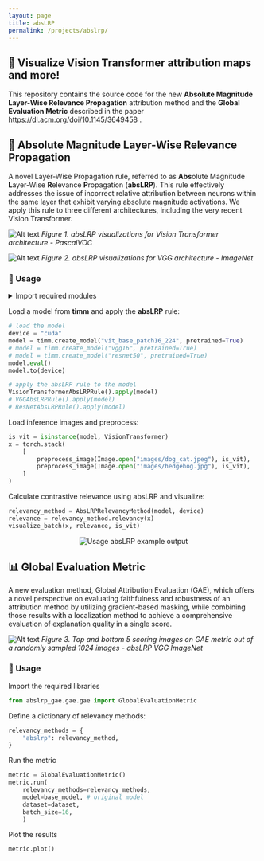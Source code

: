 ```yaml
---
layout: page
title: absLRP
permalink: /projects/abslrp/
---
```


## 🤖 Visualize Vision Transformer attribution maps and more!

This repository contains the source code for the new __Absolute Magnitude Layer-Wise Relevance Propagation__ attribution method and the __Global Evaluation Metric__ described in the paper https://dl.acm.org/doi/10.1145/3649458 .

## 🔎 Absolute Magnitude Layer-Wise Relevance Propagation

A novel Layer-Wise Propagation rule, referred to as **Abs**olute Magnitude **L**ayer-Wise **R**elevance **P**ropagation (__absLRP__). This rule effectively addresses the issue of incorrect relative attribution between neurons within the same layer that exhibit varying absolute magnitude activations. We apply this rule to three different architectures, including the very recent Vision Transformer.

![Alt text](images/image-2.png)
*Figure 1. absLRP visualizations for Vision Transformer architecture - PascalVOC*

![Alt text](images/image-1.png)
*Figure 2. absLRP visualizations for VGG architecture - ImageNet*

### 🔬 Usage
<details>
<summary>Import required modules</summary>

```python
import torch
from abslrp_gae.abslrp.rules.models import VGGAbsLRPRule, ResNetAbsLRPRule, VisionTransformerAbsLRPRule
from abslrp_gae.abslrp.relevancy_methods import AbsLRPRelevancyMethod
from abslrp_gae.utils import preprocess_image, visualize_batch
import timm
from timm.models.vision_transformer import VisionTransformer
from PIL import Image
```

</details>

Load a model from **timm** and apply the **absLRP** rule:
```python
# load the model
device = "cuda"
model = timm.create_model("vit_base_patch16_224", pretrained=True)
# model = timm.create_model("vgg16", pretrained=True)
# model = timm.create_model("resnet50", pretrained=True)
model.eval()
model.to(device)

# apply the absLRP rule to the model
VisionTransformerAbsLRPRule().apply(model)
# VGGAbsLRPRule().apply(model)
# ResNetAbsLRPRule().apply(model)
```
Load inference images and preprocess:
```python
is_vit = isinstance(model, VisionTransformer)
x = torch.stack(
    [
        preprocess_image(Image.open("images/dog_cat.jpeg"), is_vit),
        preprocess_image(Image.open("images/hedgehog.jpg"), is_vit),
    ]
)
```
Calculate contrastive relevance using absLRP and visualize:
```python
relevancy_method = AbsLRPRelevancyMethod(model, device)
relevance = relevancy_method.relevancy(x)
visualize_batch(x, relevance, is_vit)
```
<center>

![Usage absLRP example output](images/example_image.png)

</center>

## 📊 Global Evaluation Metric

A new evaluation method, Global Attribution Evaluation (GAE), which offers a novel perspective on evaluating faithfulness and robustness of an attribution method by utilizing gradient-based masking, while combining those results with a localization method to achieve a comprehensive evaluation of explanation quality in a single score.

![Alt text](images/image-4.png)
*Figure 3. Top and bottom 5 scoring images on GAE metric out of a randomly sampled 1024 images - absLRP VGG ImageNet*

### 🔬 Usage

Import the required libraries
```python
from abslrp_gae.gae.gae import GlobalEvaluationMetric
```
Define a dictionary of relevancy methods:
```python
relevancy_methods = {
    "abslrp": relevancy_method,
}
```
Run the metric
```python
metric = GlobalEvaluationMetric()
metric.run(
    relevancy_methods=relevancy_methods,
    model=base_model, # original model
    dataset=dataset,
    batch_size=16,
    )
```
Plot the results
```python
metric.plot()
```